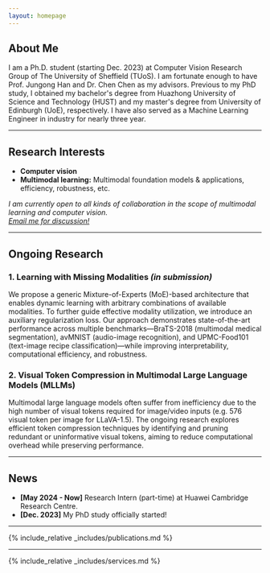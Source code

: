 ```yaml
---
layout: homepage
---
```


## About Me

I am a Ph.D. student (starting Dec. 2023) at Computer Vision Research Group of The University of Sheffield (TUoS). I am fortunate enough to have Prof. Jungong Han and Dr. Chen Chen as my advisors. Previous to my PhD study, I obtained my bachelor's degree from Huazhong University of Science and Technology (HUST) and my master's degree from University of Edinburgh (UoE), respectively. I have also served as a Machine Learning Engineer in industry for nearly three year.

---

## Research Interests

- **Computer vision**
- **Multimodal learning:** Multimodal foundation models & applications, efficiency, robustness, etc.

*I am currently open to all kinds of collaboration in the scope of multimodal learning and computer vision. <br>
[Email me for discussion!](mailto:sli256@sheffield.ac.uk)* 

---

## Ongoing Research

### 1. Learning with Missing Modalities *(in submission)*  
We propose a generic Mixture-of-Experts (MoE)-based architecture that enables dynamic learning with arbitrary combinations of available modalities. To further guide effective modality utilization, we introduce an auxiliary regularization loss. Our approach demonstrates state-of-the-art performance across multiple benchmarks—BraTS-2018 (multimodal medical segmentation), avMNIST (audio-image recognition), and UPMC-Food101 (text-image recipe classification)—while improving interpretability, computational efficiency, and robustness.

### 2. Visual Token Compression in Multimodal Large Language Models (MLLMs)  
Multimodal large language models often suffer from inefficiency due to the high number of visual tokens required for image/video inputs (e.g. 576 visual token per image for LLaVA-1.5). The ongoing research explores efficient token compression techniques by identifying and pruning redundant or uninformative visual tokens, aiming to reduce computational overhead while preserving performance.

---

## News
- **[May 2024 - Now]** Research Intern (part-time) at Huawei Cambridge Research Centre.
- **[Dec. 2023]** My PhD study officially started!

---

{% include_relative _includes/publications.md %}

---

{% include_relative _includes/services.md %}
